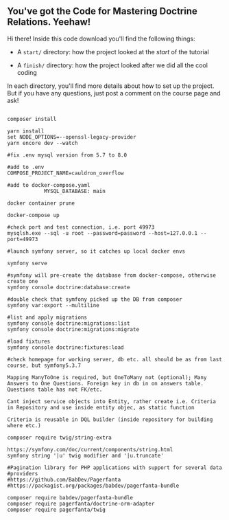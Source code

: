 ## You've got the Code for Mastering Doctrine Relations. Yeehaw!

Hi there! Inside this code download you'll find the following things:

* A `start/` directory: how the project looked at the *start* of the tutorial

* A `finish/` directory: how the project looked after we did all the cool coding

In each directory, you'll find more details about how to set up the project.
But if you have any questions, just post a comment on the course page and
ask!

```

composer install

yarn install
set NODE_OPTIONS=--openssl-legacy-provider
yarn encore dev --watch

#fix .env mysql version from 5.7 to 8.0

#add to .env
COMPOSE_PROJECT_NAME=cauldron_overflow 

#add to docker-compose.yaml
            MYSQL_DATABASE: main

docker container prune

docker-compose up

#check port and test connection, i.e. port 49973
mysqlsh.exe --sql -u root --password=password --host=127.0.0.1 --port=49973

#launch symfony server, so it catches up local docker envs

symfony serve

#symfony will pre-create the database from docker-compose, otherwise create one
symfony console doctrine:database:create

#double check that symfony picked up the DB from composer
symfony var:export --multiline

#list and apply migrations
symfony console doctrine:migrations:list
symfony console doctrine:migrations:migrate

#load fixtures
symfony console doctrine:fixtures:load

#check homepage for working server, db etc. all should be as from last course, but symfony5.3.7

Mapping ManyToOne is required, but OneToMany not (optional); Many Answers to One Questions. Foreign key in db in on answers table. Questions table has not FK/etc.

Cant inject service objects into Entity, rather create i.e. Criteria in Repository and use inside entity objec, as static function

Criteria is reusable in DQL builder (inside repository for building where etc.)

composer require twig/string-extra

https://symfony.com/doc/current/components/string.html
symfony string '|u' twig modifier and '|u.truncate'

#Pagination library for PHP applications with support for several data #providers
#https://github.com/BabDev/Pagerfanta
#https://packagist.org/packages/babdev/pagerfanta-bundle

composer require babdev/pagerfanta-bundle
composer require pagerfanta/doctrine-orm-adapter
composer require pagerfanta/twig